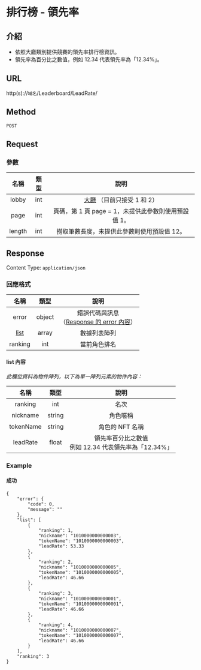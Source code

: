 # 排行榜 - 領先率

## 介紹

- 依照大廳類別提供競賽的領先率排行榜資訊。
- 領先率為百分比之數值，例如 12.34 代表領先率為「12.34%」。

## URL

http(s)://`域名`/Leaderboard/LeadRate/

## Method

`POST`

## Request

### 參數

| 名稱 | 類型 | 說明 |
|:-:|:-:|:-:|
| lobby | int | [大廳](../codes/race.md#lobby) （目前只接受 1 和 2） |
| page | int | 頁碼，第 1 頁 page = 1，未提供此參數則使用預設值 1。 |
| length | int | 撈取筆數長度，未提供此參數則使用預設值 12。 |

## Response

Content Type: `application/json`

### 回應格式

| 名稱 | 類型 | 說明 |
|:-:|:-:|:-:|
| error | object | 錯誤代碼與訊息<br>（[Response 的 error 內容](../response.md#error)） |
| [list](#list) | array | 數據列表陣列 |
| ranking | int | 當前角色排名 |

#### <span id="list"> list 內容</span>

_此欄位資料為物件陣列，以下為單一陣列元素的物件內容：_

| 名稱 | 類型 | 說明 |
|:-:|:-:|:-:|
| ranking | int | 名次 |
| nickname | string | 角色暱稱 |
| tokenName | string | 角色的 NFT 名稱 |
| leadRate | float | 領先率百分比之數值<br>例如 12.34 代表領先率為「12.34%」 |

### Example

#### 成功

	{
	    "error": {
	        "code": 0,
	        "message": ""
	    },
	    "list": [
	        {
	            "ranking": 1,
	            "nickname": "1010000000000003",
	            "tokenName": "1010000000000003",
	            "leadRate": 53.33
	        },
	        {
	            "ranking": 2,
	            "nickname": "1010000000000005",
	            "tokenName": "1010000000000005",
	            "leadRate": 46.66
	        },
	        {
	            "ranking": 3,
	            "nickname": "1010000000000001",
	            "tokenName": "1010000000000001",
	            "leadRate": 46.66
	        },
	        {
	            "ranking": 4,
	            "nickname": "1010000000000007",
	            "tokenName": "1010000000000007",
	            "leadRate": 46.66
	        }
	    ],
	    "ranking": 3
	}